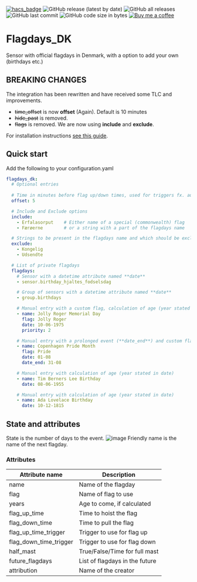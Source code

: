 [![hacs_badge](https://img.shields.io/badge/HACS-Default-41BDF5.svg)](https://github.com/hacs/integration)
![GitHub release (latest by date)](https://img.shields.io/github/v/release/J-Lindvig/Flagdays_DK)
![GitHub all releases](https://img.shields.io/github/downloads/J-Lindvig/Flagdays_DK/total)
![GitHub last commit](https://img.shields.io/github/last-commit/J-Lindvig/Flagdays_DK)
![GitHub code size in bytes](https://img.shields.io/github/languages/code-size/J-Lindvig/Flagdays_DK)
[![Buy me a coffee](https://img.shields.io/static/v1.svg?label=Buy%20me%20a%20coffee&message=🥨&color=black&logo=buy%20me%20a%20coffee&logoColor=white&labelColor=6f4e37)](https://www.buymeacoffee.com/apptoo)

# Flagdays_DK

Sensor with official flagdays in Denmark, with a option to add your own (birthdays etc.)

## BREAKING CHANGES
The integration has been rewritten and have received some TLC and improvements.
+ ~~time_offset~~ is now **offset** (Again). Default is 10 minutes
+ ~~hide_past~~ is removed.
+ ~~flags~~ is removed. We are now using **include** and **exclude**.

For installation instructions [see this guide](https://hacs.xyz/docs/faq/custom_repositories).
## Quick start
Add the following to your configuration.yaml
```yaml
flagdays_dk:
  # Optional entries
  
  # Time in minutes before flag up/down times, used for triggers fx. automation, Default is 10
  offset: 5

  # Include and Exclude options
  include:
    - Erfalasorput    # Either name of a special (commonwealth) flag
    - Færøerne        # or a string with a part of the flagdays name

  # Strings to be present in the flagdays name and which should be excluded
  exclude:
    - Kongelig
    - Udsendte

  # List of private flagdays
  flagdays:
    # Sensor with a datetime attribute named **date**
    - sensor.birthday_hjaltes_fodselsdag

    # Group of sensors with a datetime attribute named **date**
    - group.birthdays

    # Manual entry with a custom flag, calculation of age (year stated in date) and a high priority (0 = highest)
    - name: Jolly Roger Memorial Day
      flag: Jolly Roger
      date: 10-06-1975
      priority: 2

    # Manual entry with a prolonged event (**date_end**) and custom flag
    - name: Copenhagen Pride Month
      flag: Pride
      date: 01-08
      date_end: 31-08

    # Manual entry with calculation of age (year stated in date)
    - name: Tim Berners Lee Birthday
      date: 08-06-1955

    # Manual entry with calculation of age (year stated in date)
    - name: Ada Lovelace Birthday
      date: 10-12-1815
```
## State and attributes
State is the number of days to the event.
![image](https://user-images.githubusercontent.com/54498188/212568684-7572c620-a79e-4b3a-a61b-5148eb03d5be.png)
Friendly name is the name of the next flagday.


### Attributes

| Attribute name             | Description                        |
|----------------------------|------------------------------------|
| name                       | Name of the flagday                |
| flag                       | Name of flag to use                |
| years                      | Age to come, if calculated         |
| flag_up_time               | Time to hoist the flag             |
| flag_down_time             | Time to pull the flag              |
| flag_up_time_trigger       | Trigger to use for flag up         |
| flag_down_time_trigger     | Trigger to use for flag down       |
| half_mast                  | True/False/Time for full mast      |
| future_flagdays            | List of flagdays in the future     |
| attribution                | Name of the creator                |
